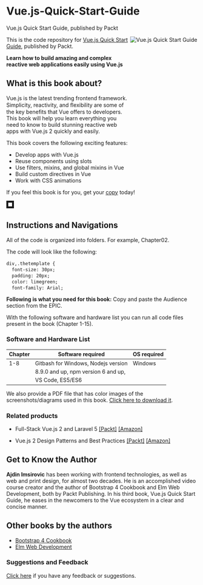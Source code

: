 # Vue.js-Quick-Start-Guide
Vue.js Quick Start Guide, published by Packt

<a href="https://www.packtpub.com/application-development/vuejs-quick-start-guide?utm_source=github&utm_medium=repository&utm_campaign=9781789344103"><img src="https://www.packtpub.com/sites/default/files/B11251.png" alt="Vue.js Quick Start Guide" height="256px" align="right"></a>

This is the code repository for [Vue.js Quick Start Guide](https://www.packtpub.com/application-development/vuejs-quick-start-guide?utm_source=github&utm_medium=repository&utm_campaign=9781789344103), published by Packt.

**Learn how to build amazing and complex reactive web applications easily using Vue.js**

## What is this book about?
Vue.js is the latest trending frontend framework. Simplicity, reactivity, and ﬂexibility are some of the key benefits that Vue offers to developers. This book will help you learn everything you need to know to build stunning reactive web apps with Vue.js 2 quickly and easily.

This book covers the following exciting features: 
* Develop apps with Vue.js
* Reuse components using slots
* Use filters, mixins, and global mixins in Vue
* Build custom directives in Vue
* Work with CSS animations

If you feel this book is for you, get your [copy](https://www.amazon.com/dp/1789344107) today!

<a href="https://www.packtpub.com/?utm_source=github&utm_medium=banner&utm_campaign=GitHubBanner"><img src="https://raw.githubusercontent.com/PacktPublishing/GitHub/master/GitHub.png" 
alt="https://www.packtpub.com/" border="5" /></a>


## Instructions and Navigations
All of the code is organized into folders. For example, Chapter02.

The code will look like the following:
```
div,.thetemplate {
  font-size: 30px;
  padding: 20px;
  color: limegreen;
  font-family: Arial;
```

**Following is what you need for this book:**
Copy and paste the Audience section from the EPIC.

With the following software and hardware list you can run all code files present in the book (Chapter 1-15).

### Software and Hardware List

| Chapter  | Software required                   | OS required                        |
| -------- | ------------------------------------| -----------------------------------|
| 1-8      | Gitbash for Windows, Nodejs version | Windows                            |
|          | 8.9.0 and up, npm version 6 and up, |                                    |
|          | VS Code, ES5/ES6                    |                                    |


We also provide a PDF file that has color images of the screenshots/diagrams used in this book. [Click here to download it](https://www.packtpub.com/sites/default/files/downloads/9781789344103_ColorImages.pdf).

### Related products <Other books you may enjoy>
* Full-Stack Vue.js 2 and Laravel 5 [[Packt]](https://www.packtpub.com/application-development/full-stack-vuejs-2-and-laravel-5?utm_source=github&utm_medium=repository&utm_campaign=9781788299589) [[Amazon]](https://www.amazon.com/dp/1788299582)

* Vue.js 2 Design Patterns and Best Practices [[Packt]](https://www.packtpub.com/web-development/vuejs-design-patterns-and-best-practices?utm_source=github&utm_medium=repository&utm_campaign=9781788839792) [[Amazon]](https://www.amazon.com/dp/178883979X)

## Get to Know the Author
**Ajdin Imsirovic**
has been working with frontend technologies, as well as web and print design, for almost two decades. He is an accomplished video course creator and the author of Bootstrap 4 Cookbook and Elm Web Development, both by Packt Publishing. In his third book, Vue.js Quick Start Guide, he eases in the newcomers to the Vue ecosystem in a clear and concise manner.


## Other books by the authors
* [Bootstrap 4 Cookbook](https://www.packtpub.com/web-development/bootstrap-4-cookbook?utm_source=github&utm_medium=repository&utm_campaign=9781785889295)
* [Elm Web Development](https://www.packtpub.com/web-development/elm-web-development?utm_source=github&utm_medium=repository&utm_campaign=9781788299053)

### Suggestions and Feedback
[Click here](https://docs.google.com/forms/d/e/1FAIpQLSdy7dATC6QmEL81FIUuymZ0Wy9vH1jHkvpY57OiMeKGqib_Ow/viewform) if you have any feedback or suggestions.
